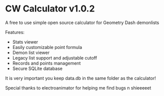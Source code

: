 # CW Calculator v1.0.2
A free to use simple open source calculator for Geometry Dash demonlists

Features:
- Stats viewer
- Easily customizable point formula
- Demon list viewer
- Legacy list support and adjustable cutoff
- Records and points management
- Secure SQLite database

It is very important you keep data.db in the same folder as the calculator!

Special thanks to electroanimator for helping me find bugs n shieeeeet
